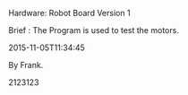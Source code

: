 Hardware: Robot Board Version 1

Brief   : The Program is used to test the motors.


2015-11-05T11:34:45

By Frank.

2123123
